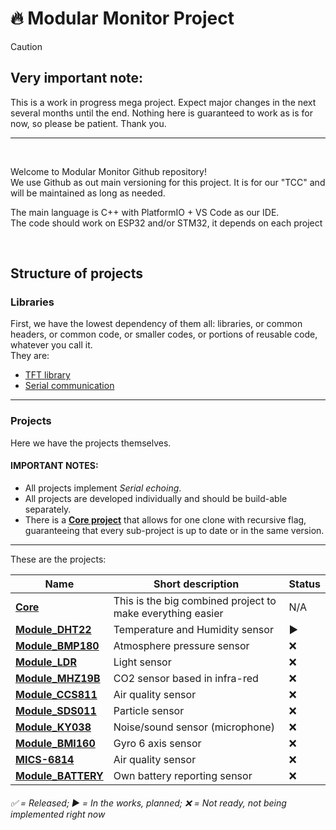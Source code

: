 # 🔥 Modular Monitor Project

> [!CAUTION]
> ## Very important note:
> This is a work in progress mega project. Expect major changes in the next several months until the end. Nothing here is guaranteed to work as is for now, so please be patient. Thank you.

<hr />
<br />

Welcome to Modular Monitor Github repository!<br />
We use Github as out main versioning for this project. It is for our "TCC" and will be maintained as long as needed.

The main language is C++ with PlatformIO + VS Code as our IDE.<br />
The code should work on ESP32 and/or STM32, it depends on each project

<br />

## Structure of projects

### Libraries

First, we have the lowest dependency of them all: libraries, or common headers, or common code, or smaller codes, or portions of reusable code, whatever you call it.<br />
They are:

* [TFT library](../lib-TFT)
* [Serial communication](../lib-Serial)

<hr />

### Projects

Here we have the projects themselves.<br />

#### IMPORTANT NOTES:

* All projects implement *<span title="Modules send their own data and other's data if chained too.">Serial echoing</span>*.
* All projects are developed individually and should be build-able separately. 
* There is a **[Core project](../Core)** that allows for one clone with recursive flag, guaranteeing that every sub-project is up to date or in the same version.

<hr />

These are the projects:

Name | Short description | Status
--|--|--
**[Core](../Core)** | This is the big combined project to make everything easier | N/A
**[Module_DHT22](../Module_DHT22)** | Temperature and Humidity sensor | ▶️
**[Module_BMP180](../Module_BMP180)** | Atmosphere pressure sensor | ❌
**[Module_LDR](../Module_LDR)** | Light sensor | ❌
**[Module_MHZ19B](../Module_MHZ19B)** | CO2 sensor based in infra-red | ❌
**[Module_CCS811](../Module_CCS811)** | Air quality sensor | ❌
**[Module_SDS011](../Module_SDS011)** | Particle sensor | ❌
**[Module_KY038](../Module_KY038)** | Noise/sound sensor (microphone) | ❌
**[Module_BMI160](../Module_BMI160)** | Gyro 6 axis sensor | ❌
**[MICS-6814](../Module_MICS6814)** | Air quality sensor | ❌
**[Module_BATTERY](../Module_BATTERY)** | Own battery reporting sensor | ❌

###### ✅ = Released; ▶️ = In the works, planned; ❌ = Not ready, not being implemented right now
